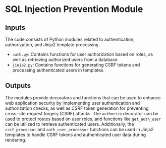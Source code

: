 # SQL Injection Prevention Module

## Inputs
The code consists of Python modules related to authentication, authorization, and Jinja2 template processing.
- `auth.py`: Contains functions for user authorization based on roles, as well as retrieving authorized users from a database.
- `jinja2.py`: Contains functions for generating CSRF tokens and processing authenticated users in templates.

## Outputs
The modules provide decorators and functions that can be used to enhance web application security by implementing user authentication and authorization checks, as well as CSRF token generation for preventing cross-site request forgery (CSRF) attacks. The `authorize` decorator can be used to protect routes based on user roles, and functions like `get_auth_user` can be utilized to retrieve authenticated users. Additionally, the `csrf_processor` and `auth_user_processor` functions can be used in Jinja2 templates to handle CSRF tokens and authenticated user data during rendering.